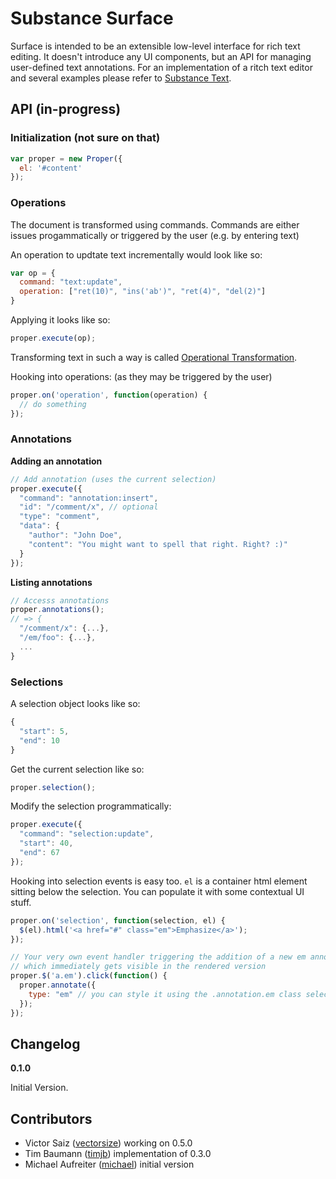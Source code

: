 # Substance Surface

Surface is intended to be an extensible low-level interface for rich text editing. It doesn't introduce any UI components, but an API for managing user-defined text annotations. For an implementation of a ritch text editor and several examples please refer to [Substance Text](https://github.com/substance/text).


## API (in-progress)

### Initialization (not sure on that)


```js
var proper = new Proper({
  el: '#content'
});
```

### Operations

The document is transformed using commands. Commands are either issues progammatically or triggered by the user (e.g. by entering text)

An operation to updtate text incrementally would look like so:

```js
var op = {
  command: "text:update",
  operation: ["ret(10)", "ins('ab')", "ret(4)", "del(2)"]
}
```

Applying it looks like so:

```js
proper.execute(op);
```

Transforming text in such a way is called [Operational Transformation](http://javascript-operational-transformation.readthedocs.org/en/latest/ot-for-javascript.html#getting-started).

Hooking into operations: (as they may be triggered by the user)

```js
proper.on('operation', function(operation) {
  // do something
});
```


### Annotations

**Adding an annotation**

```js
// Add annotation (uses the current selection)
proper.execute({
  "command": "annotation:insert",
  "id": "/comment/x", // optional
  "type": "comment",
  "data": {
    "author": "John Doe",
    "content": "You might want to spell that right. Right? :)"
  }
});
```

**Listing annotations**


```js
// Accesss annotations
proper.annotations(); 
// => {
  "/comment/x": {...},
  "/em/foo": {...},
  ...
}
```


### Selections

A selection object looks like so:

```js
{
  "start": 5,
  "end": 10
}
```

Get the current selection like so:

```js
proper.selection();
```

Modify the selection programmatically:

```js
proper.execute({
  "command": "selection:update",
  "start": 40,
  "end": 67
});
```

Hooking into selection events is easy too. `el` is a container html element sitting below the selection. You can populate it with some contextual UI stuff.

```js
proper.on('selection', function(selection, el) {
  $(el).html('<a href="#" class="em">Emphasize</a>');
});
```

```js
// Your very own event handler triggering the addition of a new em annotation
// which immediately gets visible in the rendered version
proper.$('a.em').click(function() {
  proper.annotate({
    type: "em" // you can style it using the .annotation.em class selector
  });
});
```

## Changelog

**0.1.0**

Initial Version.


## Contributors

- Victor Saiz ([vectorsize](http://github.com/vectorsize)) working on 0.5.0
- Tim Baumann ([timjb](http://github.com/timjb)) implementation of 0.3.0
- Michael Aufreiter ([michael](http://github.com/michael)) initial version